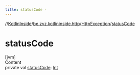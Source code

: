 ```yaml
---
title: statusCode -
---
```

//[KotlinInside](../../index.md)/[be.zvz.kotlininside.http](../index.md)/[HttpException](index.md)/[statusCode](status-code.md)



# statusCode  
[jvm]  
Content  
private val [statusCode](status-code.md): [Int](https://kotlinlang.org/api/latest/jvm/stdlib/kotlin/-int/index.html)  



